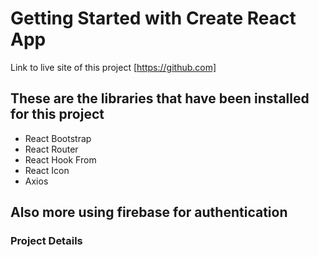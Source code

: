 # Getting Started with Create React App

Link to live site of this project [https://github.com]

## These are the libraries that have been installed for this project

<ul>
    <li> React Bootstrap </li>
    <li> React Router </li>
    <li> React Hook From </li>
    <li> React Icon </li>
    <li> Axios </li>
</ul>

## Also more  using firebase for authentication 

### Project Details 



